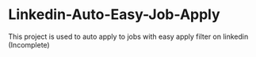 # Linkedin-Auto-Easy-Job-Apply
This project is used to auto apply to jobs with easy apply filter on linkedin (Incomplete)
